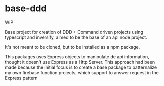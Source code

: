 # base-ddd

WIP

Base project for creation of DDD + Command driven projects using typescript and inversify, aimed to be the base of an api node project.

It's not meant to be cloned, but to be installed as a npm package.

This packages uses Express objects to manipulate de api information, thought it doesn't use Express as a Http Server. This approach had been made because the initial focus is to create a base package to patternalize my own firebase function projects, which support to answer request in the Express pattern
